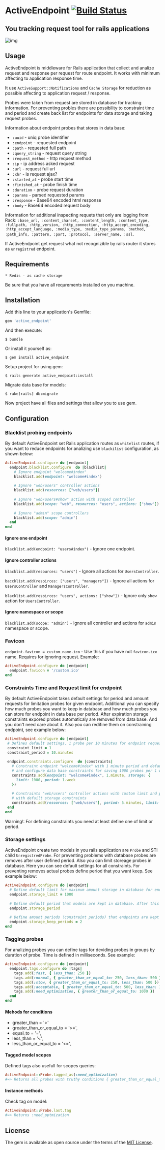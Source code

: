 # ActiveEndpoint [![Build Status](https://travis-ci.org/khusnetdinov/active_endpoint.svg?branch=master)](https://travis-ci.org/khusnetdinov/active_endpoint)
## You tracking request tool for rails applications

![img](http://res.cloudinary.com/dtoqqxqjv/image/upload/c_scale,w_346/v1501331806/github/active_probe.jpg)


## Usage

ActiveEndpoint is middleware for Rails application that collect and analize request and response per request for route endpoint. It works with minimum affecting to application response time.

It use `ActiveSupport::Notifications` and `Cache Storage` for reduction as possible affecting to application request / response.

Probes were taken from request are stored in database for tracking information. For preventing probles there are possibility to constraint time and period and create back list for endpoints for data storage and taking request probes.

Information about endpoint probes that stores in data base: 

   - `:uuid` - uniq probe identifier
   - `:endpoint` - requested endpoint
   - `:path` - requested full path
   - `:query_string` - request query string
   - `:request_method` - http request method
   - `:ip` - ip address asked request
   - `:url` - request full url
   - `:xhr` - is request ajax?
   - `:started_at` - probe start time
   - `:finished_at` - probe finish time 
   - `:duration` - probe request duration
   - `:params` - parsed requested params
   - `:response` - Base64 encoded html response
   - `:body` - Base64 encoded request body
 
Information for additional inspecting requets that only are logging from Rack: `:base_url, :content_charset, :content_length, :content_type, :fullpath, :http_version, :http_connection, :http_accept_encoding, :http_accept_language, :media_type, :media_type_params, :method, :path_info, :pattern, :port, :protocol, :server_name, :ssl`.

If ActiveEndpoint get request what not recognizible by rails router it stores as `unregistred` endpoint.

## Requirements

    * Redis - as cache storage
    
Be sure that you have all requrements installed on you machine.

## Installation

Add this line to your application's Gemfile:

```ruby
gem 'active_endpoint'
```

And then execute:

    $ bundle

Or install it yourself as:

    $ gem install active_endpoint
    
Setup project for using gem:

    $ rails generate active_endpoint:install
    
Migrate data base for models:

    $ rake[rails] db:migrate
    
Now project have all files and settings that allow you to use gem.

## Configuration

### Blacklist probing endpoints

By default ActiveEndpoint set Rails application routes as `whitelist` routes, if you want to reduce endpoints for analizing use `blackilist` configuration, as shown below:

```ruby
ActiveEndpoint.configure do |endpoint|
  endpoint.blacklist.configure  do |blacklist|
    # Ignore endpoint "welcome#index"
    blacklist.add(endpoint: "welcome#index")
   
    # Ignore "web/users" controller actions
    blacklist.add(resources: ["web/users"])
    
    # Ignore "web/users#show" action with scoped controller
    blacklist.add(scope: "web", resources: "users", actions: ["show"])
    
    # Ignore "admin" scope controllers
    blacklist.add(scope: "admin")
  end
end
```

#### Ignore one endpoint

`blacklist.add(endpoint: "users#index")` - Ignore one endpoint.

#### Ignore controller actions

`blacklist.add(resources: "users")` - Ignore all actions for `UsersController`.

`baccklist.add(resoirces: ["users", "managers"])` - Ignore all actions for `UsersController` and `ManagersController`.

`blacklist.add(resoirces: "users", actions: ["show"])` - Ignore only `show` action for `UsersController`.

#### Ignore namespace or scope

`blacklist.add(scope: "admin")` - Ignore all controller and actions for `admin` namespace or scope.

### Favicon

`endpoint.favicon = custom_name.ico` - Use this if you have not `favicon.ico` name. Requires for ignoring request. Example:

```ruby
ActiveEndpoint.configure do |endpoint|
  endpoint.favicon = '/custom.ico'
end
```

### Constraints Time and Request limit for endpoint

By default ActiveEndpoint takes default settings for period and amount requests for limitation probes for given endpoint.
Additional you can specify how much probes you want to keep in database and how much probes you can store for endpoint in data base per period.
After expiration storage constraints expored probes automaticaly are removed from data base. And you don't need care about it.
Also you can redifine them on constraining endpoint, see example below:
 
 ```ruby
ActiveEndpoint.configure do |endpoint|
  # Defines default settings, 1 probe per 10 minutes for endpoint request
  constraint_limit = 1
  constraint_period = 10.minutes
  
  endpoint.constraints.configure  do |constraints|
    # Constraint endpoint "welcome#index" with 1 minute period and default limit
    # and configure data base constraints for saving 1000 probes per 1 week.
    constraints.add(endpoint: "welcome#index", 1.minute, storage: {
      limit: 1000, period: 1.week 
    })
   
    # Constraints "web/users" controller actions with custom limit and period
    # with defailt storage constraints
    constraints.add(resources: ["web/users"], period: 5.minutes, limit: 100)
  end
end
``` 
Warning!: For defining constraints you need at least define one of limit or period.

### Storage settings

ActiveEndpoint create two models in you rails application are `Probe` and STI child `UnregistredProbe`.
For preventing problems with database probes are removes after user defined period. Also you can limit storeage probes in database.
Here you can see default settings for all constraints. For preventing removes actual probes define period that you want keep.
See example below:

```ruby
ActiveEndpoint.configure do |endpoint|
  # Define default limit for maximum amount storage in database for endpoint.
  endpoint.storage_limit = 1000
  
  # Define default period that models are kept in database. After this period they are destroyd. 
  endpoint.storage_period
  
  # Define amount periods (constraint periods) that endpoints are kept in database.
  endpoint.storage_keep_periods = 2
end
```

### Tagging probes
For analizing probes you can define tags for deviding probes in groups by duration of probe. Time is defined in milliseconds. See example:

```ruby
ActiveEndpoint.configure do |endpoint|
  endpoint.tags.configure do |tags|
    tags.add(:fast, { less_than: 250 })
    tags.add(:normal, { greater_than_or_equal_to: 250, less_than: 500 })
    tags.add(:slow, { greater_than_or_equal_to: 250, less_than: 500 })
    tags.add(:acceptable, { greater_than_or_equal_to: 500, less_than: 100 })
    tags.add(:need_optimization, { greater_than_or_equal_to: 1000 })
  end
end
```

#### Mehods for conditions

   - greater_than = '>'
   - greater_than_or_equal_to = '>=',
   - equal_to = '=',
   - less_than = '<',
   - less_than_or_equal_to = '<=',
   
#### Tagged model scopes

Defined tags also usefull for scopes queries:
 
```ruby
ActiveEndpoint::Probe.tagged_as(:need_optimization)
#=> Returns all probes with truthy conditions { greater_than_or_equal_to: 1000 }
```

#### Instance methods

Check tag on model:

```ruby
ActiveEndpoint::Probe.last.tag
#=> Returns :need_optmization
```


## License

The gem is available as open source under the terms of the [MIT License](http://opensource.org/licenses/MIT).
